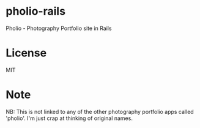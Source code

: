pholio-rails
============

Pholio - Photography Portfolio site in Rails

License
=============
MIT

Note
=============

NB: This is not linked to any of the other photography portfolio apps called
'pholio'. I'm just crap at thinking of original names.
